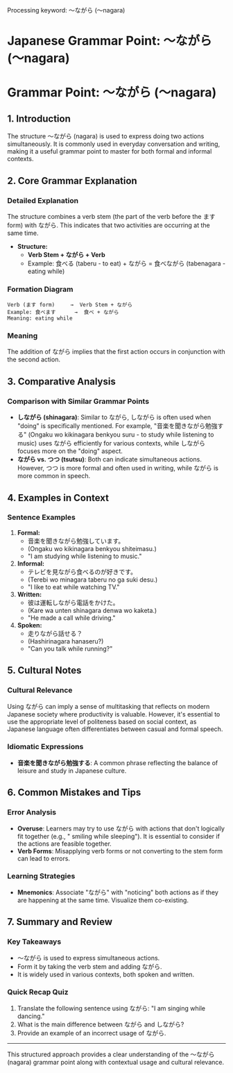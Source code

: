 Processing keyword: ～ながら (〜nagara)
# Japanese Grammar Point: ～ながら (〜nagara)
# Grammar Point: ～ながら (〜nagara)
## 1. Introduction
The structure ～ながら (nagara) is used to express doing two actions simultaneously. It is commonly used in everyday conversation and writing, making it a useful grammar point to master for both formal and informal contexts.
## 2. Core Grammar Explanation
### Detailed Explanation
The structure combines a verb stem (the part of the verb before the ます form) with ながら. This indicates that two activities are occurring at the same time. 
- **Structure:**
  - **Verb Stem + ながら + Verb**
  - Example: 食べる (taberu - to eat) + ながら = 食べながら (tabenagara - eating while)
### Formation Diagram
```
Verb (ます form)     →  Verb Stem + ながら
Example: 食べます      →  食べ + ながら
Meaning: eating while
```
### Meaning
The addition of ながら implies that the first action occurs in conjunction with the second action. 
## 3. Comparative Analysis
### Comparison with Similar Grammar Points
- **しながら (shinagara)**: Similar to ながら, しながら is often used when "doing" is specifically mentioned. For example, "音楽を聞きながら勉強する" (Ongaku wo kikinagara benkyou suru - to study while listening to music) uses ながら efficiently for various contexts, while しながら focuses more on the "doing" aspect.
- **ながら vs. つつ (tsutsu)**: Both can indicate simultaneous actions. However, つつ is more formal and often used in writing, while ながら is more common in speech.
## 4. Examples in Context
### Sentence Examples
1. **Formal:**
   - 音楽を聞きながら勉強しています。
   - (Ongaku wo kikinagara benkyou shiteimasu.)
   - "I am studying while listening to music."
2. **Informal:**
   - テレビを見ながら食べるのが好きです。
   - (Terebi wo minagara taberu no ga suki desu.)
   - "I like to eat while watching TV."
3. **Written:**
   - 彼は運転しながら電話をかけた。
   - (Kare wa unten shinagara denwa wo kaketa.)
   - "He made a call while driving."
4. **Spoken:**
   - 走りながら話せる？
   - (Hashirinagara hanaseru?)
   - "Can you talk while running?"
## 5. Cultural Notes
### Cultural Relevance
Using ながら can imply a sense of multitasking that reflects on modern Japanese society where productivity is valuable. However, it's essential to use the appropriate level of politeness based on social context, as Japanese language often differentiates between casual and formal speech.
### Idiomatic Expressions
- **音楽を聞きながら勉強する**: A common phrase reflecting the balance of leisure and study in Japanese culture.
## 6. Common Mistakes and Tips
### Error Analysis
- **Overuse**: Learners may try to use ながら with actions that don't logically fit together (e.g., " smiling while sleeping"). It is essential to consider if the actions are feasible together.
- **Verb Forms**: Misapplying verb forms or not converting to the stem form can lead to errors. 
### Learning Strategies
- **Mnemonics**: Associate "ながら" with "noticing" both actions as if they are happening at the same time. Visualize them co-existing.
  
## 7. Summary and Review
### Key Takeaways
- ～ながら is used to express simultaneous actions.
- Form it by taking the verb stem and adding ながら.
- It is widely used in various contexts, both spoken and written.
### Quick Recap Quiz
1. Translate the following sentence using ながら: "I am singing while dancing."
2. What is the main difference between ながら and しながら?
3. Provide an example of an incorrect usage of ながら.
---
This structured approach provides a clear understanding of the ～ながら (nagara) grammar point along with contextual usage and cultural relevance.
